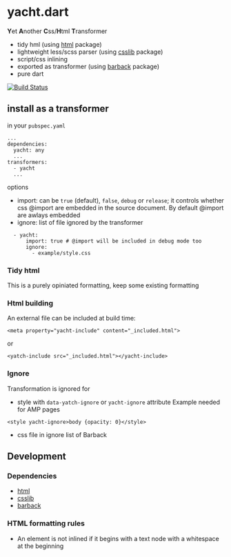 # yacht.dart

**Y**et **A**nother **C**ss/**H**tml **T**ransformer

* tidy hml (using [html](https://pub.dartlang.org/packages/html) package)
* lightweight less/scss parser (using [csslib](https://pub.dartlang.org/packages/csslib) package)
* script/css inlining
* exported as transformer (using [barback](https://pub.dartlang.org/packages/barback) package)
* pure dart

[![Build Status](https://travis-ci.org/tekartik/yacht.dart.svg?branch=master)](https://travis-ci.org/tekartik/yacht.dart)

## install as a transformer

in your `pubspec.yaml`

````
...
dependencies:
  yacht: any
  ...
transformers:
  - yacht
  ...
````

options
* import: can be `true` (default), `false`, `debug` or `release`; it controls whether
  css @import are embedded in the source document. By default @import are awlays embedded
* ignore: list of file ignored by the transformer

````
  - yacht:
      import: true # @import will be included in debug mode too
      ignore:
        - example/style.css
````

### Tidy html

This is a purely opiniated formatting, keep some existing formatting

### Html building

An external file can be included at build time:
````
<meta property="yacht-include" content="_included.html">
````

or

````
<yatch-include src="_included.html"></yacht-include>
````

### Ignore

Transformation is ignored for
* style with `data-yatch-ignore` or `yacht-ignore` attribute
  Example needed for AMP pages
````
<style yacht-ignore>body {opacity: 0}</style>
````

* css file in ignore list of Barback

## Development

### Dependencies

* [html](https://pub.dartlang.org/packages/html)
* [csslib](https://pub.dartlang.org/packages/csslib)
* [barback](https://pub.dartlang.org/packages/barback)

### HTML formatting rules

* An element is not inlined if it begins with a text node with a whitespace at the beginning
